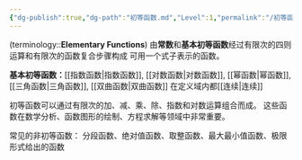 ```yaml
---
{"dg-publish":true,"dg-path":"初等函数.md","Level":1,"permalink":"/初等函数/","dgPassFrontmatter":true,"noteIcon":"","created":"2024-05-21T15:20:27.995+08:00","updated":"2024-10-03T22:43:20.306+08:00"}
---
```


(terminology::**Elementary Functions**)
由**常数**和**基本初等函数**经过有限次的四则运算和有限次的函数复合步骤构成
可用一个式子表示的函数。

**基本初等函数：**[[指数函数\|指数函数]], [[对数函数\|对数函数]], [[幂函数\|幂函数]], [[三角函数\|三角函数]], [[双曲函数\|双曲函数]]
在定义域内都[[连续\|连续]]

初等函数可以通过有限次的加、减、乘、除、指数和对数运算组合而成。
这些函数在数学分析、函数图形的绘制、方程求解等领域中非常重要。

常见的非初等函数：
分段函数、绝对值函数、取整函数、最大最小值函数、极限形式给出的函数

